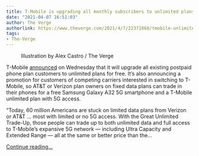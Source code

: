 ```yaml
---
title: T-Mobile is upgrading all monthly subscribers to unlimited plans for free
date: "2021-04-07 16:51:03"
author: The Verge
authorlink: https://www.theverge.com/2021/4/7/22371868/tmobile-unlimited-plans-postpaid-upgrade-automatically-offer-free
tags:
- The-Verge
---
```

<figure>
      <img alt="" src="https://cdn.vox-cdn.com/thumbor/dwufsc3BdVRH2LL_gTqjhtMKIcM=/0x0:2040x1360/1310x873/cdn.vox-cdn.com/uploads/chorus_image/image/69089880/acastro_191108_1777_t-mobile_0002.0.0.jpg" />
        <figcaption>Illustration by Alex Castro / The Verge</figcaption>
    </figure>

  <p id="MVkFA8">T-Mobile <a href="https://go.redirectingat.com?id=66960X1514734&amp;xs=1&amp;url=https%3A%2F%2Fwww.t-mobile.com%2Fnews%2Fun-carrier%2Ft-mobiles-next-un-carrier-move-5gforall&amp;referrer=theverge.com&amp;sref=https%3A%2F%2Fwww.theverge.com%2F2021%2F4%2F7%2F22371868%2Ftmobile-unlimited-plans-postpaid-upgrade-automatically-offer-free" rel="sponsored nofollow noopener" target="_blank">announced</a> on Wednesday that it will upgrade all existing postpaid phone plan customers to unlimited plans for free. It’s also announcing a promotion for customers of competing carriers interested in switching to T-Mobile, so AT&amp;T or Verizon plan owners on fixed data plans can trade in their phones for a free Samsung Galaxy A32 5G smartphone and a T-Mobile unlimited plan with 5G access. </p>
<p id="A6dYpG">“Today, 60 million Americans are stuck on limited data plans from Verizon or AT&amp;T … most with limited or no 5G access. With the Great Unlimited Trade-Up, those people can trade up to both unlimited data and full access to T-Mobile’s expansive 5G network — including Ultra Capacity and Extended Range — all at the same or better price than the...</p>
  <p>
    <a href="https://www.theverge.com/2021/4/7/22371868/tmobile-unlimited-plans-postpaid-upgrade-automatically-offer-free">Continue reading&hellip;</a>
  </p>